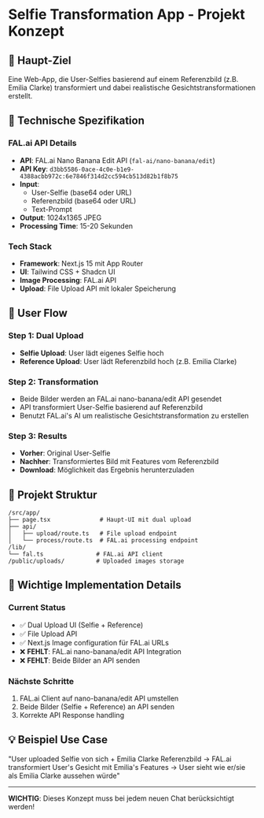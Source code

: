# Selfie Transformation App - Projekt Konzept

## 🎯 Haupt-Ziel
Eine Web-App, die User-Selfies basierend auf einem Referenzbild (z.B. Emilia Clarke) transformiert und dabei realistische Gesichtstransformationen erstellt.

## 🔧 Technische Spezifikation

### FAL.ai API Details
- **API**: FAL.ai Nano Banana Edit API (`fal-ai/nano-banana/edit`)
- **API Key**: `d3bb5586-0ace-4c0e-b1e9-4388acbb972c:6e7846f314d2cc594cb513d82b1f8b75`
- **Input**:
  - User-Selfie (base64 oder URL)
  - Referenzbild (base64 oder URL)
  - Text-Prompt
- **Output**: 1024x1365 JPEG
- **Processing Time**: 15-20 Sekunden

### Tech Stack
- **Framework**: Next.js 15 mit App Router
- **UI**: Tailwind CSS + Shadcn UI
- **Image Processing**: FAL.ai API
- **Upload**: File Upload API mit lokaler Speicherung

## 🎨 User Flow

### Step 1: Dual Upload
- **Selfie Upload**: User lädt eigenes Selfie hoch
- **Reference Upload**: User lädt Referenzbild hoch (z.B. Emilia Clarke)

### Step 2: Transformation
- Beide Bilder werden an FAL.ai nano-banana/edit API gesendet
- API transformiert User-Selfie basierend auf Referenzbild
- Benutzt FAL.ai's AI um realistische Gesichtstransformation zu erstellen

### Step 3: Results
- **Vorher**: Original User-Selfie
- **Nachher**: Transformiertes Bild mit Features vom Referenzbild
- **Download**: Möglichkeit das Ergebnis herunterzuladen

## 📁 Projekt Struktur

```
/src/app/
├── page.tsx              # Haupt-UI mit dual upload
├── api/
│   ├── upload/route.ts   # File upload endpoint
│   └── process/route.ts  # FAL.ai processing endpoint
/lib/
└── fal.ts               # FAL.ai API client
/public/uploads/         # Uploaded images storage
```

## 🚨 Wichtige Implementation Details

### Current Status
- ✅ Dual Upload UI (Selfie + Reference)
- ✅ File Upload API
- ✅ Next.js Image configuration für FAL.ai URLs
- ❌ **FEHLT**: FAL.ai nano-banana/edit API Integration
- ❌ **FEHLT**: Beide Bilder an API senden

### Nächste Schritte
1. FAL.ai Client auf nano-banana/edit API umstellen
2. Beide Bilder (Selfie + Reference) an API senden
3. Korrekte API Response handling

## 💡 Beispiel Use Case
"User uploaded Selfie von sich + Emilia Clarke Referenzbild → FAL.ai transformiert User's Gesicht mit Emilia's Features → User sieht wie er/sie als Emilia Clarke aussehen würde"

---
**WICHTIG**: Dieses Konzept muss bei jedem neuen Chat berücksichtigt werden!